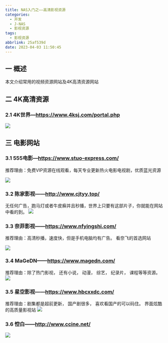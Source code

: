 ```yaml
---
title: NAS入门之——高清影视资源
categories:
  - 开发
  - J-NAS
  - 影视资源
tags:
  - 影视资源
abbrlink: 25af539d
date: 2023-04-03 11:50:45
---
```

## 一 概述

本文介绍常用的视频资源网站及4K高清资源网站

<!--more-->

## 二 4K高清资源

### 2.1 4K世界—https://www.4ksj.com/portal.php
![][1]

## 三 电影网站

### 3.1 555电影—https://www.stuo-express.com/

推荐理由：免费VIP资源在线观看，每天专业更新热火电影电视剧，优质蓝光资源

![][2]

### 3.2 陈家影视——http://www.cjtyy.top/

无任何广告，跑马灯或者牛皮癣并且秒播，世界上只要有这部片子，你就能在网站中看的到。
![][3]

### 3.3 奈菲影视——https://www.nfyingshi.com/

推荐理由：高清秒播，速度快，但是手机电脑均有广告。 看奈飞的首选网站

![][4]

### 3.4 MaGeDN——https://www.magedn.com/

推荐理由：除了热门影视， 还有小说， 动漫， 综艺， 纪录片， 课程等等资源。
![][5]

### 3.5 星空影视——https://www.hbcxxdc.com/
推荐理由：剧集都是超前更新， 国产剧很多， 喜欢看国产的可以码住。 界面炫酷的高质量影视站
![][6]

### 3.6 悾白——http://www.ccine.net/
![][7]




[1]:https://cdn.jsdelivr.net/gh/PGzxc/CDN/blog-nas/nas-resource-4k-4ksj.png
[2]:https://cdn.jsdelivr.net/gh/PGzxc/CDN/blog-nas/nas-resource-movie-stuo-express.png
[3]:https://cdn.jsdelivr.net/gh/PGzxc/CDN/blog-nas/nas-resource-movie-cjtyy.png
[4]:https://cdn.jsdelivr.net/gh/PGzxc/CDN/blog-nas/nas-resource-movie-nfyingshi.png
[5]:https://cdn.jsdelivr.net/gh/PGzxc/CDN/blog-nas/nas-resource-movie-magedn.png
[6]:https://cdn.jsdelivr.net/gh/PGzxc/CDN/blog-nas/nas-resource-movie-hbcxxdc.png
[7]:https://cdn.jsdelivr.net/gh/PGzxc/CDN/blog-nas/nas-resource-movie-ccine.png


